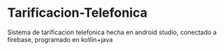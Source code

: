 # Tarificacion-Telefonica
Sistema de tarificacion telefonica hecha en android studio, conectado a firebase, programado en kotlin+java
